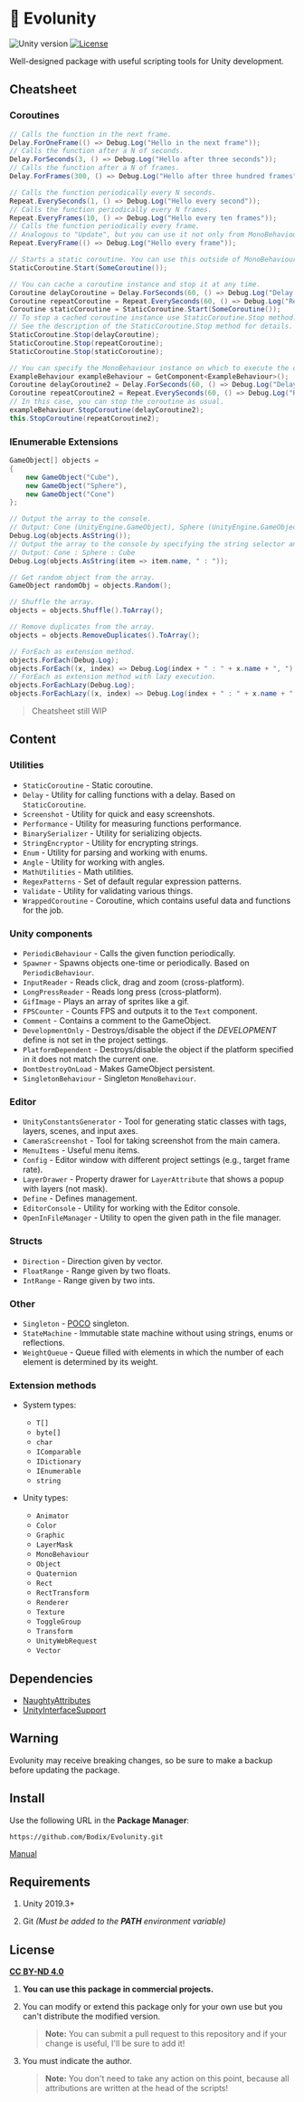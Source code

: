 # 🌿 Evolunity

![Unity version](https://img.shields.io/badge/unity-2019.3%2B-blue?logo=unity)
[![License](https://img.shields.io/badge/license-CC%20BY--ND%204.0-green)](#license)

Well-designed package with useful scripting tools for Unity development.

## Cheatsheet

### Coroutines

```csharp
// Calls the function in the next frame.
Delay.ForOneFrame(() => Debug.Log("Hello in the next frame"));
// Calls the function after a N of seconds.
Delay.ForSeconds(3, () => Debug.Log("Hello after three seconds"));
// Calls the function after a N of frames.
Delay.ForFrames(300, () => Debug.Log("Hello after three hundred frames"));

// Calls the function periodically every N seconds.
Repeat.EverySeconds(1, () => Debug.Log("Hello every second"));
// Calls the function periodically every N frames.
Repeat.EveryFrames(10, () => Debug.Log("Hello every ten frames"));
// Calls the function periodically every frame.
// Analogous to "Update", but you can use it not only from MonoBehaviour classes.
Repeat.EveryFrame(() => Debug.Log("Hello every frame"));

// Starts a static coroutine. You can use this outside of MonoBehaviour.
StaticCoroutine.Start(SomeCoroutine());

// You can cache a coroutine instance and stop it at any time.
Coroutine delayCoroutine = Delay.ForSeconds(60, () => Debug.Log("Delay coroutine"));
Coroutine repeatCoroutine = Repeat.EverySeconds(60, () => Debug.Log("Repeat coroutine"));
Coroutine staticCoroutine = StaticCoroutine.Start(SomeCoroutine());
// To stop a cached coroutine instance use StaticCoroutine.Stop method.
// See the description of the StaticCoroutine.Stop method for details.
StaticCoroutine.Stop(delayCoroutine);
StaticCoroutine.Stop(repeatCoroutine);
StaticCoroutine.Stop(staticCoroutine);

// You can specify the MonoBehaviour instance on which to execute the coroutine.
ExampleBehaviour exampleBehaviour = GetComponent<ExampleBehaviour>();
Coroutine delayCoroutine2 = Delay.ForSeconds(60, () => Debug.Log("Delay coroutine"), exampleBehaviour);
Coroutine repeatCoroutine2 = Repeat.EverySeconds(60, () => Debug.Log("Repeat coroutine"), this);
// In this case, you can stop the coroutine as usual.
exampleBehaviour.StopCoroutine(delayCoroutine2);
this.StopCoroutine(repeatCoroutine2);
```

### IEnumerable Extensions

```csharp
GameObject[] objects =
{
    new GameObject("Cube"),
    new GameObject("Sphere"),
    new GameObject("Cone")
};

// Output the array to the console.
// Output: Cone (UnityEngine.GameObject), Sphere (UnityEngine.GameObject), Cube (UnityEngine.GameObject)
Debug.Log(objects.AsString());
// Output the array to the console by specifying the string selector and separator.
// Output: Cone : Sphere : Cube
Debug.Log(objects.AsString(item => item.name, " : "));

// Get random object from the array.
GameObject randomObj = objects.Random();

// Shuffle the array.
objects = objects.Shuffle().ToArray();

// Remove duplicates from the array.
objects = objects.RemoveDuplicates().ToArray();

// ForEach as extension method.
objects.ForEach(Debug.Log);
objects.ForEach((x, index) => Debug.Log(index + " : " + x.name + ", "));
// ForEach as extension method with lazy execution.
objects.ForEachLazy(Debug.Log);
objects.ForEachLazy((x, index) => Debug.Log(index + " : " + x.name + ", "));
```

> Cheatsheet still WIP

## Content

### Utilities

- `StaticCoroutine` - Static coroutine.
- `Delay` - Utility for calling functions with a delay. Based on `StaticCoroutine`.
- `Screenshot` - Utility for quick and easy screenshots.
- `Performance` - Utility for measuring functions performance.
- `BinarySerializer` - Utility for serializing objects.
- `StringEncryptor` - Utility for encrypting strings.
- `Enum` - Utility for parsing and working with enums.
- `Angle` - Utility for working with angles.
- `MathUtilities` - Math utilities.
- `RegexPatterns` - Set of default regular expression patterns.
- `Validate` - Utility for validating various things.
- `WrappedCoroutine` - Coroutine, which contains useful data and functions for the job.

### Unity components

- `PeriodicBehaviour` - Calls the given function periodically.
- `Spawner` - Spawns objects one-time or periodically. Based on `PeriodicBehaviour`.
- `InputReader` - Reads click, drag and zoom (cross-platform).
- `LongPressReader` - Reads long press (cross-platform).
- `GifImage` - Plays an array of sprites like a gif.
- `FPSCounter` - Counts FPS and outputs it to the `Text` component.
- `Comment` - Contains a comment to the GameObject.
- `DevelopmentOnly` - Destroys/disable the object if the *DEVELOPMENT* define is not set in the project settings.
- `PlatformDependent` - Destroys/disable the object if the platform specified in it does not match the current one.
- `DontDestroyOnLoad` - Makes GameObject persistent.
- `SingletonBehaviour` - Singleton `MonoBehaviour`.

### Editor

- `UnityConstantsGenerator` - Tool for generating static classes with tags, layers, scenes, and input axes.
- `CameraScreenshot` - Tool for taking screenshot from the main camera.
- `MenuItems` - Useful menu items.
- `Config` - Editor window with different project settings (e.g., target frame rate).
- `LayerDrawer` - Property drawer for `LayerAttribute` that shows a popup with layers (not mask).
- `Define` - Defines management.
- `EditorConsole` - Utility for working with the Editor console.
- `OpenInFileManager` - Utility to open the given path in the file manager.

### Structs

- `Direction` - Direction given by vector.
- `FloatRange` - Range given by two floats.
- `IntRange` - Range given by two ints.

### Other

- `Singleton` - [POCO](https://ru.wikipedia.org/wiki/Plain_old_CLR_object) singleton.
- `StateMachine` - Immutable state machine without using strings, enums or reflections.
- `WeightQueue` - Queue filled with elements in which the number of each element is determined by its weight.

### Extension methods

- System types:
  - `T[]`
  - `byte[]`
  - `char`
  - `IComparable`
  - `IDictionary`
  - `IEnumerable`
  - `string`

- Unity types:
  - `Animator`
  - `Color`
  - `Graphic`
  - `LayerMask`
  - `MonoBehaviour`
  - `Object`
  - `Quaternion`
  - `Rect`
  - `RectTransform`
  - `Renderer`
  - `Texture`
  - `ToggleGroup`
  - `Transform`
  - `UnityWebRequest`
  - `Vector`

## Dependencies

- [NaughtyAttributes](https://github.com/dbrizov/NaughtyAttributes)
- [UnityInterfaceSupport](https://github.com/TheDudeFromCI/Unity-Interface-Support)

## Warning

Evolunity may receive breaking changes, so be sure to make a backup before updating the package.

## Install

Use the following URL in the **Package Manager**:

`https://github.com/Bodix/Evolunity.git`

  [Manual](https://docs.unity3d.com/2019.3/Documentation/Manual/upm-ui-giturl.html)

## Requirements

1. Unity 2019.3+

2. Git
  *(Must be added to the **PATH** environment variable)*

## License

[**CC BY-ND 4.0**](https://creativecommons.org/licenses/by-nd/4.0/)

1. **You can use this package in commercial projects.**

2. You can modify or extend this package only for your own use but you can't distribute the modified version.
    >**Note:** You can submit a pull request to this repository and if your change is useful, I'll be sure to add it!

3. You must indicate the author.
    >**Note:** You don't need to take any action on this point, because all attributions are written at the head of the scripts!
